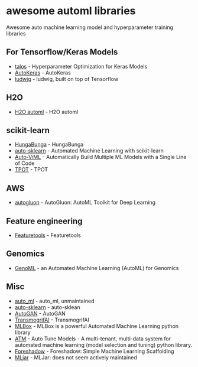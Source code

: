 # awesome automl libraries
Awesome auto machine learning model and hyperparameter training libraries

## For Tensorflow/Keras Models
- [talos](https://github.com/autonomio/talos) - Hyperparameter Optimization for Keras Models
- [AutoKeras](https://autokeras.com) - AutoKeras
- [ludwig](https://github.com/uber/ludwig) - ludwig, built on top of Tensorflow

## H2O
- [H2O automl](http://docs.h2o.ai/h2o/latest-stable/h2o-docs/automl.html) - H2O automl 

## scikit-learn
- [HungaBunga](https://github.com/ypeleg/HungaBunga) - HungaBunga
- [auto-sklearn](https://github.com/automl/auto-sklearn) - Automated Machine Learning with scikit-learn
- [Auto-ViML](https://github.com/AutoViML/Auto_ViML) - Automatically Build Multiple ML Models with a Single Line of Code
- [TPOT](https://github.com/EpistasisLab/tpot) - TPOT

## AWS
- [autogluon](https://github.com/awslabs/autogluon) - AutoGluon: AutoML Toolkit for Deep Learning

## Feature engineering
- [Featuretools](https://www.featuretools.com/) - Featuretools

## Genomics
- [GenoML](https://github.com/GenoML/genoml) -  an Automated Machine Learning (AutoML) for Genomics

## Misc
- [auto_ml](https://github.com/ClimbsRocks/auto_ml) - auto_ml, unmaintained
- [auto-sklearn](https://github.com/automl/auto-sklearn) - auto-sklean
- [AutoGAN](https://github.com/TAMU-VITA/AutoGAN) - AutoGAN
- [TransmogrifAI](https://github.com/salesforce/TransmogrifAI) - TransmogrifAI
- [MLBox](https://github.com/AxeldeRomblay/MLBox) - MLBox is a powerful Automated Machine Learning python library
- [ATM](https://github.com/HDI-Project/ATM) - Auto Tune Models - A multi-tenant, multi-data system for automated machine learning (model selection and tuning) python library.
- [Foreshadow](https://github.com/georgianpartners/foreshadow) - Foreshadow: Simple Machine Learning Scaffolding
- [MLjar](https://github.com/mljar/mljar-supervised) - MLJar: does not seem actively maintained

